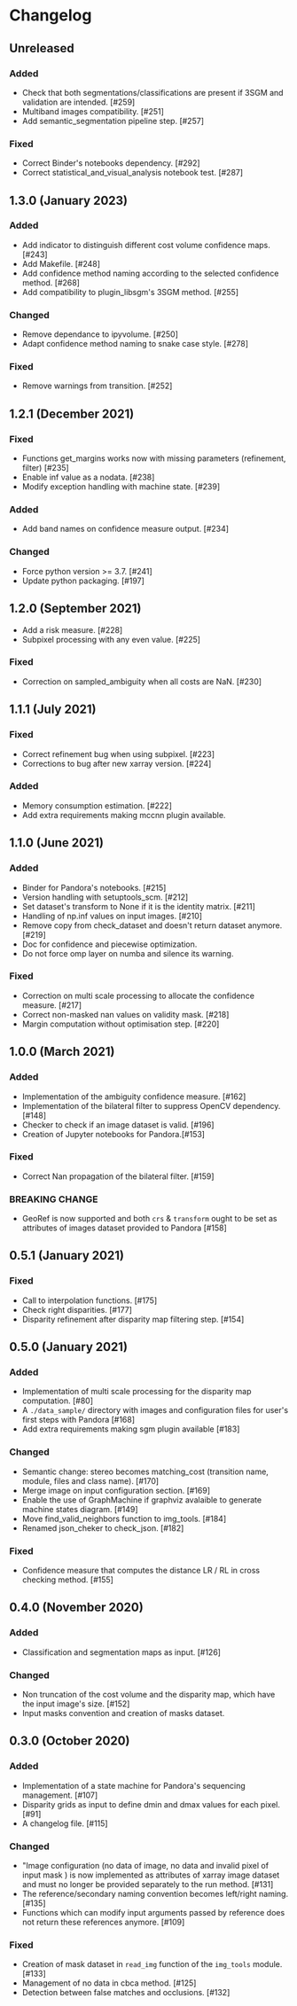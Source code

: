 # Changelog

## Unreleased

### Added 

- Check that both segmentations/classifications are present if 3SGM and validation are intended. [#259]
- Multiband images compatibility. [#251]
- Add semantic_segmentation pipeline step. [#257]

### Fixed

- Correct Binder's notebooks dependency. [#292]
- Correct statistical_and_visual_analysis notebook test. [#287]

## 1.3.0 (January 2023)

### Added 

- Add indicator to distinguish different cost volume confidence maps. [#243]
- Add Makefile. [#248]
- Add confidence method naming according to the selected confidence method. [#268] 
- Add compatibility to plugin_libsgm's 3SGM method. [#255]

### Changed 

- Remove dependance to ipyvolume. [#250]
- Adapt confidence method naming to snake case style. [#278]

### Fixed

- Remove warnings from transition. [#252]

## 1.2.1 (December 2021)

### Fixed

- Functions get_margins works now with missing parameters (refinement, filter) [#235]
- Enable inf value as a nodata. [#238]
- Modify exception handling with machine state. [#239]

### Added

- Add band names on confidence measure output. [#234]

### Changed

- Force python version >= 3.7. [#241]
- Update python packaging. [#197]

## 1.2.0 (September 2021)

- Add a risk measure. [#228]
- Subpixel processing with any even value. [#225]

### Fixed

- Correction on sampled_ambiguity when all costs are NaN. [#230]

## 1.1.1 (July 2021)

### Fixed

- Correct refinement bug when using subpixel. [#223]
- Corrections to bug after new xarray version. [#224]

### Added

- Memory consumption estimation. [#222]
- Add extra requirements making mccnn plugin available.

## 1.1.0 (June 2021)

### Added

- Binder for Pandora's notebooks. [#215] 
- Version handling with setuptools_scm. [#212]
- Set dataset's transform to None if it is the identity matrix. [#211]
- Handling of np.inf values on input images. [#210]
- Remove copy from check_dataset and doesn't return dataset anymore. [#219]
- Doc for confidence and piecewise optimization.
- Do not force omp layer on numba and silence its warning.

### Fixed

- Correction on multi scale processing to allocate the confidence measure. [#217]
- Correct non-masked nan values on validity mask. [#218]
- Margin computation without optimisation step. [#220]

## 1.0.0 (March 2021)

### Added

- Implementation of the ambiguity confidence measure. [#162] 
- Implementation of the  bilateral filter to suppress OpenCV dependency. [#148] 
- Checker to check if an image dataset is valid. [#196]
- Creation of Jupyter notebooks for Pandora.[#153]

### Fixed

- Correct Nan propagation of the bilateral filter. [#159]

### BREAKING CHANGE

- GeoRef is now supported and both `crs` & `transform` ought to be set as attributes of images dataset provided to Pandora [#158]

## 0.5.1 (January 2021)

### Fixed

- Call to interpolation functions. [#175]
- Check right disparities. [#177]
- Disparity refinement after disparity map filtering step. [#154]

## 0.5.0 (January 2021)

### Added 

- Implementation of multi scale processing for the disparity map computation. [#80]
- A `./data_sample/` directory with images and configuration files for user's first steps with Pandora [#168]
- Add extra requirements making sgm plugin available [#183]

### Changed

- Semantic change: stereo becomes matching_cost (transition name, module, files and class name). [#170]
- Merge image on input configuration section. [#169]
- Enable the use of GraphMachine if graphviz avalaible to generate machine states diagram. [#149]
- Move find_valid_neighbors function to img_tools. [#184]
- Renamed json_cheker to check_json. [#182]

### Fixed

- Confidence measure that computes the distance LR / RL in cross checking method. [#155]


## 0.4.0 (November 2020)

### Added

- Classification and segmentation maps as input. [#126]

### Changed

- Non truncation of the cost volume and the disparity map, which have the input image's size. [#152]
- Input masks convention and creation of masks dataset.

## 0.3.0 (October 2020)

### Added

- Implementation of a state machine for Pandora's sequencing management. [#107]
- Disparity grids as input to define dmin and dmax values for each pixel. [#91]
- A changelog file. [#115]

### Changed

- "Image configuration (no data of image, no data and invalid pixel of input mask ) is now
  implemented as attributes of xarray image dataset and must no longer be provided separately to the run method. [#131]
- The reference/secondary naming convention becomes left/right naming. [#135]
- Functions which can modify input arguments passed by reference does not return these references anymore. [#109]

### Fixed

- Creation of mask dataset in `read_img` function of the `img_tools` module. [#133]
- Management of no data in cbca method. [#125]
- Detection between false matches and occlusions. [#132]
